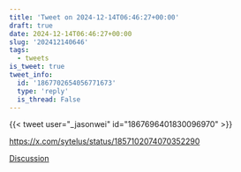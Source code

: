 ```yaml
---
title: 'Tweet on 2024-12-14T06:46:27+00:00'
draft: true
date: 2024-12-14T06:46:27+00:00
slug: '202412140646'
tags:
  - tweets
is_tweet: true
tweet_info:
  id: '1867702654056771673'
  type: 'reply'
  is_thread: False
---
```




{{< tweet user="_jasonwei" id="1867696401830096970" >}}

<https://x.com/sytelus/status/1857102074070352290>

[Discussion](https://x.com/sytelus/status/1867702654056771673)
